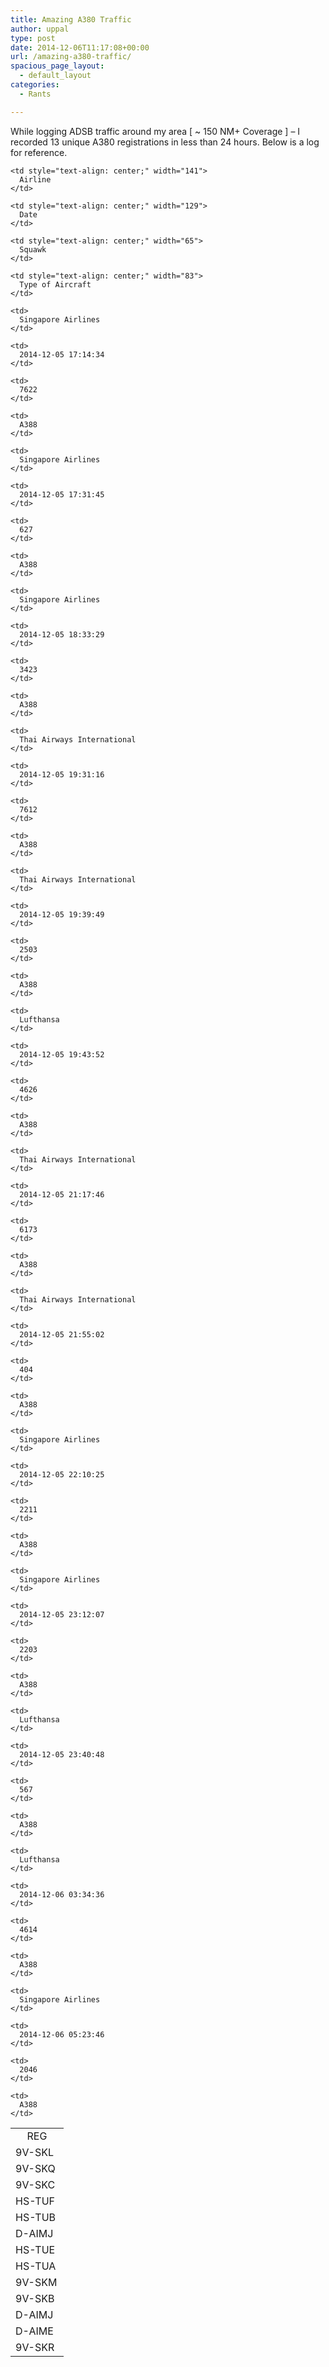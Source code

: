 ```yaml
---
title: Amazing A380 Traffic
author: uppal
type: post
date: 2014-12-06T11:17:08+00:00
url: /amazing-a380-traffic/
spacious_page_layout:
  - default_layout
categories:
  - Rants

---
```

While logging ADSB traffic around my area [ ~ 150 NM+ Coverage ] &#8211; I recorded 13 unique A380 registrations in less than 24 hours. Below is a log for reference.

<table width="487">
  <tr>
    <td style="text-align: center;" width="69">
      REG
    </td>
    
    <td style="text-align: center;" width="141">
      Airline
    </td>
    
    <td style="text-align: center;" width="129">
      Date
    </td>
    
    <td style="text-align: center;" width="65">
      Squawk
    </td>
    
    <td style="text-align: center;" width="83">
      Type of Aircraft
    </td>
  </tr>
  
  <tr>
    <td>
      9V-SKL
    </td>
    
    <td>
      Singapore Airlines
    </td>
    
    <td>
      2014-12-05 17:14:34
    </td>
    
    <td>
      7622
    </td>
    
    <td>
      A388
    </td>
  </tr>
  
  <tr>
    <td>
      9V-SKQ
    </td>
    
    <td>
      Singapore Airlines
    </td>
    
    <td>
      2014-12-05 17:31:45
    </td>
    
    <td>
      627
    </td>
    
    <td>
      A388
    </td>
  </tr>
  
  <tr>
    <td>
      9V-SKC
    </td>
    
    <td>
      Singapore Airlines
    </td>
    
    <td>
      2014-12-05 18:33:29
    </td>
    
    <td>
      3423
    </td>
    
    <td>
      A388
    </td>
  </tr>
  
  <tr>
    <td>
      HS-TUF
    </td>
    
    <td>
      Thai Airways International
    </td>
    
    <td>
      2014-12-05 19:31:16
    </td>
    
    <td>
      7612
    </td>
    
    <td>
      A388
    </td>
  </tr>
  
  <tr>
    <td>
      HS-TUB
    </td>
    
    <td>
      Thai Airways International
    </td>
    
    <td>
      2014-12-05 19:39:49
    </td>
    
    <td>
      2503
    </td>
    
    <td>
      A388
    </td>
  </tr>
  
  <tr>
    <td>
      D-AIMJ
    </td>
    
    <td>
      Lufthansa
    </td>
    
    <td>
      2014-12-05 19:43:52
    </td>
    
    <td>
      4626
    </td>
    
    <td>
      A388
    </td>
  </tr>
  
  <tr>
    <td>
      HS-TUE
    </td>
    
    <td>
      Thai Airways International
    </td>
    
    <td>
      2014-12-05 21:17:46
    </td>
    
    <td>
      6173
    </td>
    
    <td>
      A388
    </td>
  </tr>
  
  <tr>
    <td>
      HS-TUA
    </td>
    
    <td>
      Thai Airways International
    </td>
    
    <td>
      2014-12-05 21:55:02
    </td>
    
    <td>
      404
    </td>
    
    <td>
      A388
    </td>
  </tr>
  
  <tr>
    <td>
      9V-SKM
    </td>
    
    <td>
      Singapore Airlines
    </td>
    
    <td>
      2014-12-05 22:10:25
    </td>
    
    <td>
      2211
    </td>
    
    <td>
      A388
    </td>
  </tr>
  
  <tr>
    <td>
      9V-SKB
    </td>
    
    <td>
      Singapore Airlines
    </td>
    
    <td>
      2014-12-05 23:12:07
    </td>
    
    <td>
      2203
    </td>
    
    <td>
      A388
    </td>
  </tr>
  
  <tr>
    <td>
      D-AIMJ
    </td>
    
    <td>
      Lufthansa
    </td>
    
    <td>
      2014-12-05 23:40:48
    </td>
    
    <td>
      567
    </td>
    
    <td>
      A388
    </td>
  </tr>
  
  <tr>
    <td>
      D-AIME
    </td>
    
    <td>
      Lufthansa
    </td>
    
    <td>
      2014-12-06 03:34:36
    </td>
    
    <td>
      4614
    </td>
    
    <td>
      A388
    </td>
  </tr>
  
  <tr>
    <td>
      9V-SKR
    </td>
    
    <td>
      Singapore Airlines
    </td>
    
    <td>
      2014-12-06 05:23:46
    </td>
    
    <td>
      2046
    </td>
    
    <td>
      A388
    </td>
  </tr>
</table>

<!-- AdSense Now! Lite: PreFiltered - NoAds [ WP is not in the loop. ] -->